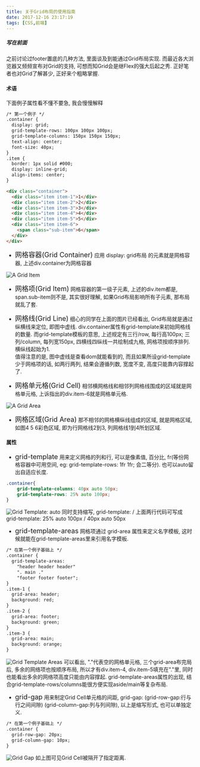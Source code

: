 ```yaml
---
title: 关于Grid布局的使用指南
date: 2017-12-16 23:17:19
tags: [CSS,前端]
---
```

##### 写在前面
之前讨论过footer置底的几种方法, 里面谈及到能通过Grid布局实现. 而最近各大浏览器又频频宣布对Grid的支持, 可想而知Grid会是继Flex的强大后起之秀.
正好笔者也对Grid了解甚少, 正好来个粗略掌握.

#### 术语
下面例子属性看不懂不要急, 我会慢慢解释
```html
/* 第一个例子 */
.container {
  display: grid;
  grid-template-rows: 100px 100px 100px;
  grid-template-columns: 150px 150px 150px;
  text-align: center;  
  font-size: 40px;
}
.item {
  border: 1px solid #000;
  display: inline-grid;
  align-items: center;
}

<div class="container">
  <div class="item item-1">1</div>
  <div class="item item-2">2</div>
  <div class="item item-3">3</div>
  <div class="item item-4">4</div>
  <div class="item item-5">5</div>
  <div class="item item-6">
    <span class="sub-item">6</span>
  </div>
</div>
```
<!-- more -->
* <font size=4>网格容器(Grid Container)</font>
应用 display: grid布局 的元素就是网格容器, 上述div.container为网格容器

![A Grid Item](origin.jpg)
* <font size=4>网格项(Grid Item)</font>
网格容器的第一级子元素, 上述的div.item都是, span.sub-item则不是, 其实很好理解, 如果Grid布局影响所有子元素, 那布局就乱了套.

* <font size=4>网格线(Grid Line)</font>
细心的同学在上面的图片已经看出, Grid布局就是通过纵横线来定位, 即图中虚线. div.container属性有grid-template来初始网格线的数量. 而grid-template模板的意思, 上述规定有三行/row, 每行高100px; 三列/column, 每列宽150px, 四横线四纵线一共绘制成九格, 网格项按顺序排列. 横纵线起始为1.  
值得注意的是, 图中虚线是查看dom就能看到的, 而且如果所设grid-template少于网格项的话, 如两行两列, 结果会遵循列数, 宽度不变, 高度只能靠内容撑起了.

* <font size=4>网格单元格(Grid Cell)</font>
相邻横网格线和相邻列网格线围成的区域就是网格单元格, 上诉指出的div.item-6就是网格单元格.

![A Grid Area](grid-area.jpg)
* <font size=4>网格区域(Grid Area)</font>
那不相邻的网格横纵线组成的区域, 就是网格区域, 如图4 5 6彩色区域, 即为行网格线2到3, 列网格线1到4所划区域.

#### 属性
* <font size=4>grid-template</font>
用来定义网格的列和行, 可以是像素值, 百分比, fr(等份网格容器中可用空间, eg: grid-template-rows: 1fr 1fr; 会二等分). 也可以auto留出自适应长度.
```css
.container{
    grid-template-columns: 40px auto 50px;
    grid-template-rows: 25% auto 100px;
}
```
![Grid Template: auto](grid-template_auto.jpg)
同时支持缩写, grid-template: <rows> / <columns> 上面两行代码可写成 grid-template: 25% auto 100px / 40px auto 50px

* <font size=4>grid-template-areas</font>
网格项通过 grid-area 属性来定义名字模板, 这时候就能在grid-template-areas里来引用名字模板.
```html
/* 在第一个例子基础上 */
.container {
  grid-template-areas: 
    "header header header"
    ". main ."
    "footer footer footer";
}
.item-1 {
  grid-area: header;
  background: red;
}
.item-2 {
  grid-area: footer;
  background: green;
}
.item-3 {
  grid-area: main;
  background: orange;
}
```
![Grid Template Areas](grid-template-areas.jpg)
可以看出, "."代表空的网格单元格, 三个grid-area布完局后, 多余的网络项也按顺序布局, 所以才有div.item-4, div.item-5填充在"."里, 同时也能看出多余的网络项高度只能由内容撑起. grid-template-areas属性的出现, 结合grid-template-rows/columns能很方便实现aside/main等复杂布局.

* <font size=4>grid-gap</font>
用来制定Grid Cell单元格的间距, grid-gap: (grid-row-gap:行与行之间间隙) (grid-column-gap:列与列间隙), 以上是缩写形式, 也可以单独定义.
```html
/* 在第一个例子基础上 */
.container {
  grid-row-gap: 20px;
  grid-column-gap: 10px;
}
```
![Grid Gap](grid-gap.jpg)
如上图可见Grid Cell被隔开了指定距离.


